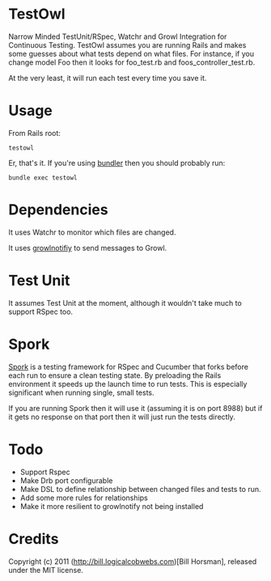 TestOwl
=

Narrow Minded TestUnit/RSpec, Watchr and Growl Integration for Continuous Testing. TestOwl assumes you are running Rails and makes some guesses about what tests depend on what files. For instance, if you change model Foo then it looks for foo_test.rb and foos_controller_test.rb.

At the very least, it will run each test every time you save it.

Usage 
==

From Rails root:

    testowl

Er, that's it. If you're using [bundler](http://gembundler.com/) then you should probably run:

    bundle exec testowl

Dependencies
==

It uses Watchr to monitor which files are changed. 

It uses [growlnotifiy](http://growl.info/extras.php) to send messages to Growl.

Test Unit
==

It assumes Test Unit at the moment, although it wouldn't take much to support RSpec too.

Spork
==

[Spork](https://github.com/timcharper/spork) is a testing framework for RSpec and Cucumber that forks before each run to ensure a clean testing state. By preloading the Rails environment it speeds up the launch time to run tests. This is especially significant when running single, small tests.

If you are running Spork then it will use it (assuming it is on port 8988) but if it gets no response on that port then it will just run the tests directly.

Todo
==

* Support Rspec
* Make Drb port configurable
* Make DSL to define relationship between changed files and tests to run.
* Add some more rules for relationships
* Make it more resilient to growlnotify not being installed

Credits
==

Copyright (c) 2011 (http://bill.logicalcobwebs.com)[Bill Horsman], released under the MIT license.